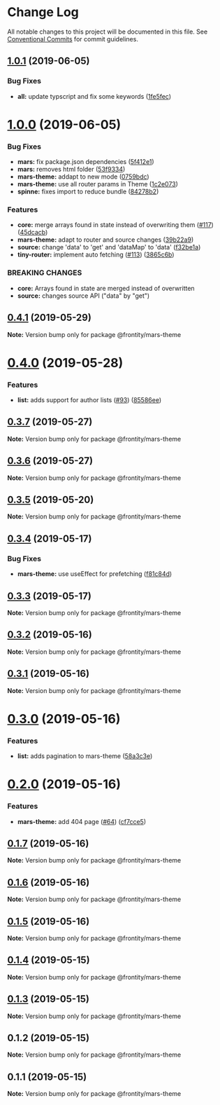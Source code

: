 # Change Log

All notable changes to this project will be documented in this file.
See [Conventional Commits](https://conventionalcommits.org) for commit guidelines.

## [1.0.1](https://github.com/frontity/frontity/compare/@frontity/mars-theme@1.0.0...@frontity/mars-theme@1.0.1) (2019-06-05)


### Bug Fixes

* **all:** update typscript and fix some keywords ([1fe5fec](https://github.com/frontity/frontity/commit/1fe5fec))





# [1.0.0](https://github.com/frontity/frontity/compare/@frontity/mars-theme@0.4.1...@frontity/mars-theme@1.0.0) (2019-06-05)


### Bug Fixes

* **mars:** fix package.json dependencies ([5f412e1](https://github.com/frontity/frontity/commit/5f412e1))
* **mars:** removes html folder ([53f9334](https://github.com/frontity/frontity/commit/53f9334))
* **mars-theme:** addapt to new mode ([0759bdc](https://github.com/frontity/frontity/commit/0759bdc))
* **mars-theme:** use all router params in Theme ([1c2e073](https://github.com/frontity/frontity/commit/1c2e073))
* **spinne:** fixes import to reduce bundle ([84278b2](https://github.com/frontity/frontity/commit/84278b2))


### Features

* **core:** merge arrays found in state instead of overwriting them ([#117](https://github.com/frontity/frontity/issues/117)) ([45dcacb](https://github.com/frontity/frontity/commit/45dcacb))
* **mars-theme:** adapt to router and source changes ([39b22a9](https://github.com/frontity/frontity/commit/39b22a9))
* **source:** change 'data' to 'get' and 'dataMap' to 'data' ([f32be1a](https://github.com/frontity/frontity/commit/f32be1a))
* **tiny-router:** implement auto fetching ([#113](https://github.com/frontity/frontity/issues/113)) ([3865c6b](https://github.com/frontity/frontity/commit/3865c6b))


### BREAKING CHANGES

* **core:** Arrays found in state are merged instead of overwritten
* **source:** changes source API ("data" by  "get")





## [0.4.1](https://github.com/frontity/frontity/compare/@frontity/mars-theme@0.4.0...@frontity/mars-theme@0.4.1) (2019-05-29)

**Note:** Version bump only for package @frontity/mars-theme





# [0.4.0](https://github.com/frontity/frontity/compare/@frontity/mars-theme@0.3.7...@frontity/mars-theme@0.4.0) (2019-05-28)


### Features

* **list:** adds support for author lists ([#93](https://github.com/frontity/frontity/issues/93)) ([85586ee](https://github.com/frontity/frontity/commit/85586ee))





## [0.3.7](https://github.com/frontity/frontity/compare/@frontity/mars-theme@0.3.6...@frontity/mars-theme@0.3.7) (2019-05-27)

**Note:** Version bump only for package @frontity/mars-theme





## [0.3.6](https://github.com/frontity/frontity/compare/@frontity/mars-theme@0.3.5...@frontity/mars-theme@0.3.6) (2019-05-27)

**Note:** Version bump only for package @frontity/mars-theme





## [0.3.5](https://github.com/frontity/frontity/compare/@frontity/mars-theme@0.3.4...@frontity/mars-theme@0.3.5) (2019-05-20)

**Note:** Version bump only for package @frontity/mars-theme





## [0.3.4](https://github.com/frontity/frontity/compare/@frontity/mars-theme@0.3.3...@frontity/mars-theme@0.3.4) (2019-05-17)


### Bug Fixes

* **mars-theme:** use useEffect for prefetching ([f81c84d](https://github.com/frontity/frontity/commit/f81c84d))





## [0.3.3](https://github.com/frontity/frontity/compare/@frontity/mars-theme@0.3.2...@frontity/mars-theme@0.3.3) (2019-05-17)

**Note:** Version bump only for package @frontity/mars-theme





## [0.3.2](https://github.com/frontity/frontity/compare/@frontity/mars-theme@0.3.1...@frontity/mars-theme@0.3.2) (2019-05-16)

**Note:** Version bump only for package @frontity/mars-theme





## [0.3.1](https://github.com/frontity/frontity/compare/@frontity/mars-theme@0.3.0...@frontity/mars-theme@0.3.1) (2019-05-16)

**Note:** Version bump only for package @frontity/mars-theme





# [0.3.0](https://github.com/frontity/frontity/compare/@frontity/mars-theme@0.2.0...@frontity/mars-theme@0.3.0) (2019-05-16)


### Features

* **list:** adds pagination to mars-theme ([58a3c3e](https://github.com/frontity/frontity/commit/58a3c3e))





# [0.2.0](https://github.com/frontity/frontity/compare/@frontity/mars-theme@0.1.7...@frontity/mars-theme@0.2.0) (2019-05-16)


### Features

* **mars-theme:** add 404 page ([#64](https://github.com/frontity/frontity/issues/64)) ([cf7cce5](https://github.com/frontity/frontity/commit/cf7cce5))





## [0.1.7](https://github.com/frontity/frontity/compare/@frontity/mars-theme@0.1.6...@frontity/mars-theme@0.1.7) (2019-05-16)

**Note:** Version bump only for package @frontity/mars-theme





## [0.1.6](https://github.com/frontity/frontity/compare/@frontity/mars-theme@0.1.5...@frontity/mars-theme@0.1.6) (2019-05-16)

**Note:** Version bump only for package @frontity/mars-theme





## [0.1.5](https://github.com/frontity/frontity/compare/@frontity/mars-theme@0.1.4...@frontity/mars-theme@0.1.5) (2019-05-16)

**Note:** Version bump only for package @frontity/mars-theme





## [0.1.4](https://github.com/frontity/frontity/compare/@frontity/mars-theme@0.1.3...@frontity/mars-theme@0.1.4) (2019-05-15)

**Note:** Version bump only for package @frontity/mars-theme





## [0.1.3](https://github.com/frontity/frontity/compare/@frontity/mars-theme@0.1.2...@frontity/mars-theme@0.1.3) (2019-05-15)

**Note:** Version bump only for package @frontity/mars-theme





## 0.1.2 (2019-05-15)

**Note:** Version bump only for package @frontity/mars-theme





## 0.1.1 (2019-05-15)

**Note:** Version bump only for package @frontity/mars-theme
